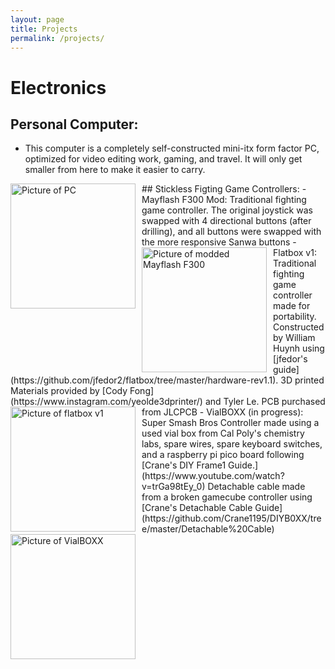 ```yaml
---
layout: page
title: Projects
permalink: /projects/
---
```

# Electronics
## Personal Computer:
- This computer is a completely self-constructed mini-itx form factor PC, optimized for video editing work, gaming, and travel. It will only get smaller from here to make it easier to carry. 
<img src="{{ site.baseurl}}/images/PC.jpg" alt="Picture of PC" width="200" style="float: left; margin-top: 0px; margin-right: 10px" />
## Stickless Figting Game Controllers:
- Mayflash F300 Mod: Traditional fighting game controller. The original joystick was swapped with 4 directional buttons (after drilling), and all buttons were swapped with the more responsive Sanwa buttons
<img src="{{ site.baseurl}}/images/mayflash.jpg" alt="Picture of modded Mayflash F300" width="200" style="float: left; margin-top: 0px; margin-right: 10px" />
- Flatbox v1: Traditional fighting game controller made for portability. Constructed by William Huynh using [jfedor's guide](https://github.com/jfedor2/flatbox/tree/master/hardware-rev1.1). 3D printed Materials provided by [Cody Fong](https://www.instagram.com/yeolde3dprinter/) and Tyler Le. PCB purchased from JLCPCB
<img src="{{ site.baseurl}}/images/flatbox.jpg" alt="Picture of flatbox v1" width="200" style="float: left; margin-top: 0px; margin-right: 10px" />
- VialBOXX (in progress): Super Smash Bros Controller made using a used vial box from Cal Poly's chemistry labs, spare wires, spare keyboard switches, and a raspberry pi pico board following [Crane's DIY Frame1 Guide.](https://www.youtube.com/watch?v=trGa98tEy_0) Detachable cable made from a broken gamecube controller using [Crane's Detachable Cable Guide](https://github.com/Crane1195/DIYB0XX/tree/master/Detachable%20Cable)
<img src="{{ site.baseurl}}/images/vialBOXX.jpg" alt="Picture of VialBOXX" width="200" style="float: left; margin-top: 0px; margin-right: 10px" />

